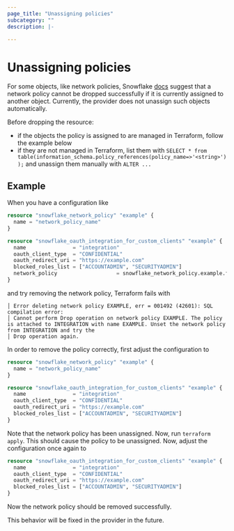 ```yaml
---
page_title: "Unassigning policies"
subcategory: ""
description: |-

---
```

# Unassigning policies

For some objects, like network policies, Snowflake [docs](https://docs.snowflake.com/en/sql-reference/sql/drop-network-policy#usage-notes) suggest that a network policy cannot be dropped successfully if it is currently assigned to another object. Currently, the provider does not unassign such objects automatically.

Before dropping the resource:
- if the objects the policy is assigned to are managed in Terraform, follow the example below
- if they are not managed in Terraform, list them with `SELECT * from table(information_schema.policy_references(policy_name=>'<string>'));` and unassign them manually with `ALTER ...`

## Example

When you have a configuration like
```terraform
resource "snowflake_network_policy" "example" {
  name = "network_policy_name"
}

resource "snowflake_oauth_integration_for_custom_clients" "example" {
  name               = "integration"
  oauth_client_type  = "CONFIDENTIAL"
  oauth_redirect_uri = "https://example.com"
  blocked_roles_list = ["ACCOUNTADMIN", "SECURITYADMIN"]
  network_policy                   = snowflake_network_policy.example.fully_qualified_name
}
```

and try removing the network policy, Terraform fails with
```
│ Error deleting network policy EXAMPLE, err = 001492 (42601): SQL compilation error:
│ Cannot perform Drop operation on network policy EXAMPLE. The policy is attached to INTEGRATION with name EXAMPLE. Unset the network policy from INTEGRATION and try the
│ Drop operation again.
```

In order to remove the policy correctly, first adjust the configuration to
```terraform
resource "snowflake_network_policy" "example" {
  name = "network_policy_name"
}

resource "snowflake_oauth_integration_for_custom_clients" "example" {
  name               = "integration"
  oauth_client_type  = "CONFIDENTIAL"
  oauth_redirect_uri = "https://example.com"
  blocked_roles_list = ["ACCOUNTADMIN", "SECURITYADMIN"]
}
```

Note that the network policy has been unassigned. Now, run `terraform apply`. This should cause the policy to be unassigned. Now, adjust the configuration once again to
```terraform
resource "snowflake_oauth_integration_for_custom_clients" "example" {
  name               = "integration"
  oauth_client_type  = "CONFIDENTIAL"
  oauth_redirect_uri = "https://example.com"
  blocked_roles_list = ["ACCOUNTADMIN", "SECURITYADMIN"]
}
```

Now the network policy should be removed successfully.

This behavior will be fixed in the provider in the future.

